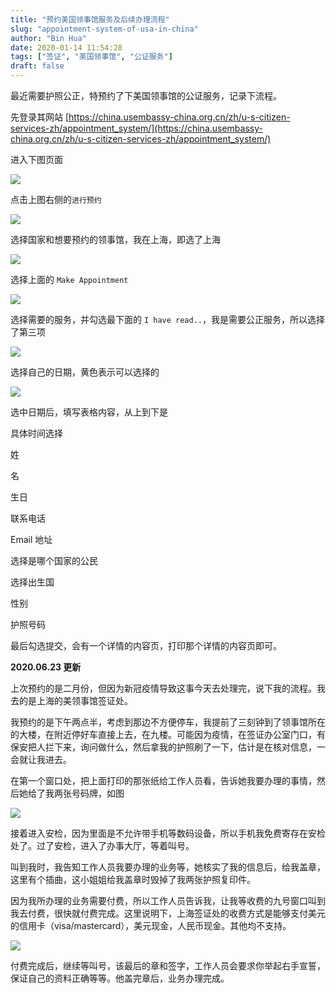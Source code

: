 ```yaml
---
title: "预约美国领事馆服务及后续办理流程"
slug: "appointment-system-of-usa-in-china"
author: "Bin Hua"
date: 2020-01-14 11:54:28
tags: ["签证", "美国领事馆", "公证服务"]
draft: false
---
```


最近需要护照公正，特预约了下美国领事馆的公证服务，记录下流程。

先登录其网站 [https://china.usembassy-china.org.cn/zh/u-s-citizen-services-zh/appointment_system/](https://china.usembassy-china.org.cn/zh/u-s-citizen-services-zh/appointment_system/)

进入下图页面

![](https://storage.tourcoder.com/tcblog/appointment-system-of-usa-in-china-000.png)

点击上图右侧的`进行预约`

![](https://storage.tourcoder.com/tcblog/appointment-system-of-usa-in-china-001.png)

选择国家和想要预约的领事馆，我在上海，即选了上海

![](https://storage.tourcoder.com/tcblog/appointment-system-of-usa-in-china-002.png)

选择上面的 `Make Appointment`

![](https://storage.tourcoder.com/tcblog/appointment-system-of-usa-in-china-003.png)

选择需要的服务，并勾选最下面的 `I have read..`，我是需要公正服务，所以选择了第三项

![](https://storage.tourcoder.com/tcblog/appointment-system-of-usa-in-china-004.png)

选择自己的日期，黄色表示可以选择的

![](https://storage.tourcoder.com/tcblog/appointment-system-of-usa-in-china-005.png)

选中日期后，填写表格内容，从上到下是

具体时间选择

姓

名

生日

联系电话

Email 地址

选择是哪个国家的公民

选择出生国

性别

护照号码

最后勾选提交，会有一个详情的内容页，打印那个详情的内容页即可。

**2020.06.23 更新**

上次预约的是二月份，但因为新冠疫情导致这事今天去处理完，说下我的流程。我去的是上海的美领事馆签证处。

我预约的是下午两点半，考虑到那边不方便停车，我提前了三刻钟到了领事馆所在的大楼，在附近停好车直接上去，在九楼。可能因为疫情，在签证办公室门口，有保安把人拦下来，询问做什么，然后拿我的护照刷了一下，估计是在核对信息，一会就让我进去。

在第一个窗口处，把上面打印的那张纸给工作人员看，告诉她我要办理的事情，然后她给了我两张号码牌，如图

![](https://storage.tourcoder.com/tcblog/appointment-system-of-usa-in-china-006.jpg)

接着进入安检，因为里面是不允许带手机等数码设备，所以手机我免费寄存在安检处了。过了安检，进入了办事大厅，等着叫号。

叫到我时，我告知工作人员我要办理的业务等，她核实了我的信息后，给我盖章，这里有个插曲，这小姐姐给我盖章时毁掉了我两张护照复印件。

因为我所办理的业务需要付费，所以工作人员告诉我，让我等收费的九号窗口叫到我去付费，很快就付费完成。这里说明下，上海签证处的收费方式是能够支付美元的信用卡（visa/mastercard），美元现金，人民币现金。其他均不支持。

![](https://storage.tourcoder.com/tcblog/appointment-system-of-usa-in-china-007.jpg)

付费完成后，继续等叫号，该最后的章和签字，工作人员会要求你举起右手宣誓，保证自己的资料正确等等。他盖完章后，业务办理完成。